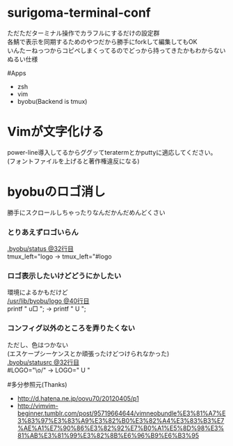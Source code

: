 # surigoma-terminal-conf
ただただターミナル操作でカラフルにするだけの設定群  
各鯖で表示を同期するためのやつだから勝手にforkして編集してもOK  
いんたーねっつからコピペしまくってるのでどっから持ってきたかもわからないぬるい仕様  

#Apps
- zsh
- vim
- byobu(Backend is tmux)

# Vimが文字化ける
power-line導入してるからググッてteratermとかputtyに適応してください。
(フォントファイルを上げると著作権違反になる)

# byobuのロゴ消し
勝手にスクロールしちゃったりなんだかんだめんどくさい  
### とりあえずロゴいらん  
  [.byobu/status @32行目](https://github.com/Surigoma/surigoma-teminal-conf/blob/master/.byobu/status#L32)  
  tmux_left="logo → tmux_left="#logo  
### ロゴ表示したいけどどうにかしたい
  環境によるかもだけど  
  [/usr/lib/byobu/logo @40行目](https://github.com/dustinkirkland/byobu/blob/master/usr/lib/byobu/logo#L40)  
  printf " u□ "; → printf " U ";
### コンフィグ以外のところを弄りたくない
  ただし、色はつかない  
  (エスケープシーケンスとか頑張ったけどつけられなかった)  
  [.byobu/statusrc @32行目](https://github.com/Surigoma/surigoma-teminal-conf/blob/master/.byobu/statusrc#L32)  
  #LOGO="\o/" → LOGO=" U "  

#多分参照元(Thanks)
- http://d.hatena.ne.jp/oovu70/20120405/p1
- http://vimvim-beginner.tumblr.com/post/95719664644/vimneobundle%E3%81%A7%E3%83%97%E3%83%A9%E3%82%B0%E3%82%A4%E3%83%B3%E7%AE%A1%E7%90%86%E3%82%92%E7%B0%A1%E5%8D%98%E3%81%AB%E3%81%99%E3%82%8B%E6%96%B9%E6%B3%95
